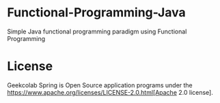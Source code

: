 # Functional-Programming-Java
Simple Java functional programming paradigm using Functional Programming

# License
Geekcolab Spring is Open Source application programs under the https://www.apache.org/licenses/LICENSE-2.0.html[Apache 2.0 license].
